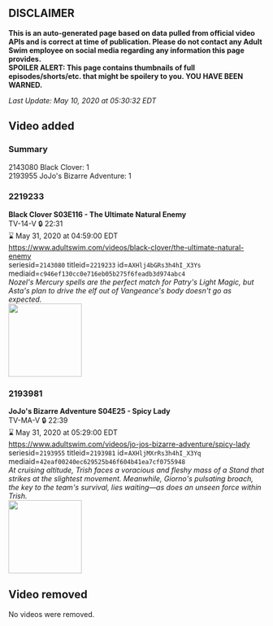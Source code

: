 ## DISCLAIMER
**This is an auto-generated page based on data pulled from official video APIs and is correct at time of publication. Please do not contact any Adult Swim employee on social media regarding any information this page provides.**  
**SPOILER ALERT: This page contains thumbnails of full episodes/shorts/etc. that might be spoilery to you. YOU HAVE BEEN WARNED.**  

_Last Update: May 10, 2020 at 05:30:32 EDT_
## Video added
### Summary
2143080 Black Clover: 1  
2193955 JoJo's Bizarre Adventure: 1  
### 2219233
**Black Clover S03E116 - The Ultimate Natural Enemy**  
TV-14-V 🔒 22:31  
⌛ May 31, 2020 at 04:59:00 EDT  
https://www.adultswim.com/videos/black-clover/the-ultimate-natural-enemy  
seriesid=`2143080` titleid=`2219233` id=`AXHlj4bGRs3h4hI_X3Ys` mediaid=`c946ef130cc0e716eb05b275f6feadb3d974abc4`  
_Nozel's Mercury spells are the perfect match for Patry's Light Magic, but Asta's plan to drive the elf out of Vangeance's body doesn't go as expected._  
<a href="https://media.cdn.adultswim.com/uploads/20200505/thumbnails/2_20551158364-BlackClover_116.jpg"><img src="https://media.cdn.adultswim.com/uploads/20200505/thumbnails/2_20551158364-BlackClover_116.jpg" height="144px" /></a>
### 2193981
**JoJo's Bizarre Adventure S04E25 - Spicy Lady**  
TV-MA-V 🔒 22:39  
⌛ May 31, 2020 at 05:29:00 EDT  
https://www.adultswim.com/videos/jo-jos-bizarre-adventure/spicy-lady  
seriesid=`2193955` titleid=`2193981` id=`AXHljMXrRs3h4hI_X3Yq` mediaid=`42eaf00240ec629525b46f604b41ea7cf0755948`  
_At cruising altitude, Trish faces a voracious and fleshy mass of a Stand that strikes at the slightest movement. Meanwhile, Giorno's pulsating broach, the key to the team's survival, lies waiting—as does an unseen force within Trish._  
<a href="https://media.cdn.adultswim.com/uploads/20200505/thumbnails/2_20551155346-jojo_goldenwind_025.jpg"><img src="https://media.cdn.adultswim.com/uploads/20200505/thumbnails/2_20551155346-jojo_goldenwind_025.jpg" height="144px" /></a>
## Video removed
No videos were removed.  
